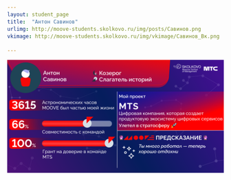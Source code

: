 ```yaml
---
layout: student_page
title:  "Антон Савинов"
urlimg: http://moove-students.skolkovo.ru/img/posts/Савинов.png
vkimage: http://moove-students.skolkovo.ru/img/vkimage/Савинов_Вк.png

---
```

<img class="img-fluid" src="/img/posts/Савинов.png" alt="moove-2">
